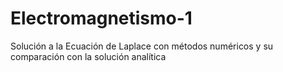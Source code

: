 # Electromagnetismo-1
Solución a la Ecuación de Laplace con métodos numéricos y su comparación con la solución analítica
